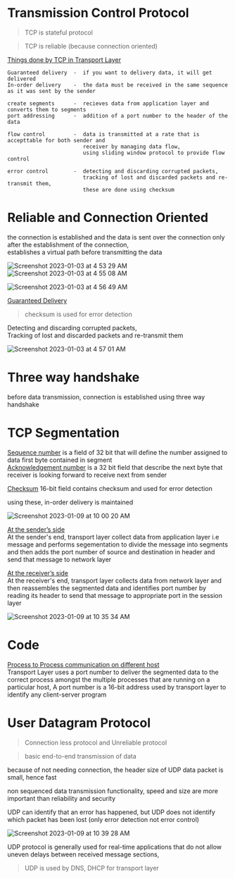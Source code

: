 # Transmission Control Protocol

> TCP is stateful protocol    

> TCP is reliable (because connection oriented)          

<ins>Things done by TCP in Transport Layer</ins>  
```
Guaranteed delivery  -  if you want to delivery data, it will get delivered  
In-order delivery    -  the data must be received in the same sequence as it was sent by the sender   

create segments      -  recieves data from application layer and converts them to segments
port addressing      -  addition of a port number to the header of the data

flow control         -  data is transmitted at a rate that is accepttable for both sender and 
                        receiver by managing data flow, 
                        using sliding window protocol to provide flow control
                        
error control        -  detecting and discarding corrupted packets, 
                        tracking of lost and discarded packets and re-transmit them,
                        these are done using checksum
```

# Reliable and Connection Oriented    
the connection is established and the data is sent over the connection only after the establishment of the connection,        
establishes a virtual path before transmitting the data   

![Screenshot 2023-01-03 at 4 53 29 AM](https://user-images.githubusercontent.com/16437905/210284566-67d68bb6-b694-459f-8260-668072a5cc17.png)
![Screenshot 2023-01-03 at 4 55 08 AM](https://user-images.githubusercontent.com/16437905/210284613-53b2a994-bbe0-4907-b6ac-c4b80fd677e5.png)

![Screenshot 2023-01-03 at 4 56 49 AM](https://user-images.githubusercontent.com/16437905/210284713-7ee5d907-fdbe-482f-a5b9-ffd5e9ae52f5.png)


<ins>Guaranteed Delivery</ins>   

> checksum is used for error detection    

Detecting and discarding corrupted packets,   
Tracking of lost and discarded packets and re-transmit them 

![Screenshot 2023-01-03 at 4 57 01 AM](https://user-images.githubusercontent.com/16437905/210284685-b604fcc0-c4f0-4040-9bd7-f3da07f7eac1.png)

# Three way handshake 

before data transmission, connection is established using three way handshake    



# TCP Segmentation

<ins>Sequence number</ins> is a field of 32 bit that will define the number assigned to data first byte contained in segment    
<ins>Acknowledgement number</ins> is a 32 bit field that describe the next byte that receiver is looking forward to receive next from sender    

<ins>Checksum</ins> 16-bit field contains checksum and used for error detection   

using these, in-order delivery is maintained    

![Screenshot 2023-01-09 at 10 00 20 AM](https://user-images.githubusercontent.com/16437905/211241436-3043611a-c7dc-4028-8b47-8517219f513d.png)


<ins>At the sender’s side</ins>       
At the sender's end, transport layer collect data from application layer i.e message and performs segementation to divide the message into segments and then adds the port number of source and destination in header and send that message to network layer 

<ins>At the receiver’s side</ins>        
At the receiver's end, transport layer collects data from network layer and then reassembles the segmented data and identifies port number by reading its header to send that message to appropriate port in the session layer 

![Screenshot 2023-01-09 at 10 35 34 AM](https://user-images.githubusercontent.com/16437905/211244026-bbd85186-09dc-4be2-8af7-a3cc754eb308.png)

# Code

<ins>Process to Process communication on different host</ins>   
Transport Layer uses a port number to deliver the segmented data to the correct process amongst the multiple processes that are running on a particular host, A port number is a 16-bit address used by transport layer to identify any client-server program   


# User Datagram Protocol

> Connection less protocol and Unreliable protocol    

> basic end-to-end transmission of data

because of not needing connection, the header size of UDP data packet is small, hence fast

non sequenced data transmission functionality, speed and size are more important than reliability and security

UDP can identify that an error has happened, but UDP does not identify which packet has been lost (only error detection not error control)    

![Screenshot 2023-01-09 at 10 39 28 AM](https://user-images.githubusercontent.com/16437905/211244359-16d8da3b-b8f8-45fc-9780-89dc7dee88cf.png)

UDP protocol is generally used for real-time applications that do not allow uneven delays between received message sections, 

> UDP is used by DNS, DHCP for transport layer
